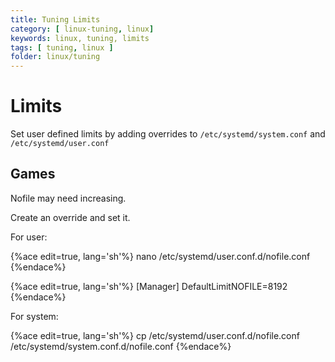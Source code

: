 ```yaml
---
title: Tuning Limits
category: [ linux-tuning, linux]
keywords: linux, tuning, limits
tags: [ tuning, linux ]
folder: linux/tuning
---
```


# Limits

Set user defined limits by adding overrides to ```/etc/systemd/system.conf``` and ```/etc/systemd/user.conf```

## Games

Nofile may need increasing.

Create an override and set it.

For user:

{%ace edit=true, lang='sh'%}
nano /etc/systemd/user.conf.d/nofile.conf
{%endace%}

{%ace edit=true, lang='sh'%}
[Manager]
DefaultLimitNOFILE=8192
{%endace%}

For system:

{%ace edit=true, lang='sh'%}
cp /etc/systemd/user.conf.d/nofile.conf /etc/systemd/system.conf.d/nofile.conf
{%endace%}
